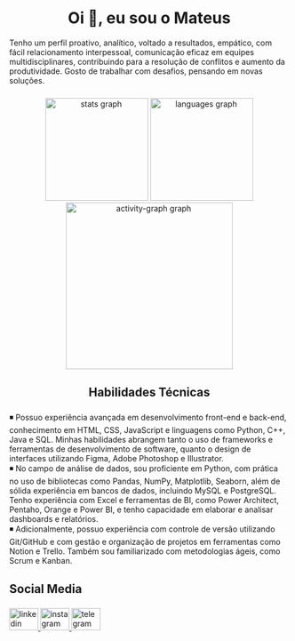 <h1 align="center">Oi 👋, eu sou o Mateus</h1>

<p align="left">Tenho um perfil proativo, analítico, voltado a resultados, empático, com fácil relacionamento interpessoal, comunicação eficaz em equipes multidisciplinares, contribuindo para a resolução de conflitos e aumento da produtividade. Gosto de trabalhar com desafios, pensando em novas soluções.</p>

###

<div align="center">
  <img src="https://github-readme-stats.vercel.app/api?username=mateuscarestiato&hide_title=false&hide_rank=false&show_icons=true&include_all_commits=true&count_private=true&disable_animations=false&theme=tokyonight&locale=en&hide_border=false&order=1" height="185" alt="stats graph"  />
  <img src="https://github-readme-stats.vercel.app/api/top-langs?username=mateuscarestiato&locale=en&hide_title=false&layout=compact&card_width=320&langs_count=5&theme=tokyonight&hide_border=false&order=2" height="185" alt="languages graph"  />
  <img src="https://github-readme-activity-graph.vercel.app/graph?username=mateuscarestiato&radius=16&theme=tokyo-night&area=true&order=5&hide_border=false&hide_title=false" height="300" alt="activity-graph graph"  />
</div>

###

<h2 align="center">Habilidades Técnicas</h2>

###

<p align="left">◾ Possuo experiência avançada em desenvolvimento front-end e back-end, conhecimento em HTML, CSS, JavaScript e linguagens como Python, C++, Java e SQL. Minhas habilidades abrangem tanto o uso de frameworks e ferramentas de desenvolvimento de software, quanto o design de interfaces utilizando Figma, Adobe Photoshop e Illustrator.
<br>◾ No campo de análise de dados, sou proficiente em Python, com prática no uso de bibliotecas como Pandas, NumPy, Matplotlib, Seaborn, além de sólida experiência em bancos de dados, incluindo MySQL e PostgreSQL. Tenho experiência com Excel e ferramentas de BI, como Power Architect, Pentaho, Orange e Power BI, e tenho capacidade em elaborar e analisar dashboards e relatórios.
<br>◾ Adicionalmente, possuo experiência com controle de versão utilizando Git/GitHub e com gestão e organização de projetos em ferramentas como Notion e Trello. Também sou familiarizado com metodologias ágeis, como Scrum e Kanban.</p>

###

<h2 align="left">Social Media</h2>

###

<div align="left">
  <a href="https://www.linkedin.com/in/mateuscarestiato/" target="_blank">
    <img src="https://raw.githubusercontent.com/maurodesouza/profile-readme-generator/master/src/assets/icons/social/linkedin/default.svg" width="52" height="40" alt="linkedin logo"  />
  </a>
  <a href="https://www.instagram.com/mateuscarestiato/" target="_blank">
    <img src="https://raw.githubusercontent.com/maurodesouza/profile-readme-generator/master/src/assets/icons/social/instagram/default.svg" width="52" height="40" alt="instagram logo"  />
  </a>
  <a href="https://t.me/mateuscarestiato" target="_blank">
    <img src="https://raw.githubusercontent.com/maurodesouza/profile-readme-generator/master/src/assets/icons/social/telegram/default.svg" width="52" height="40" alt="telegram logo"  />
  </a>
</div>

###
